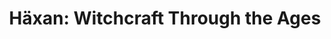 ---
layout: film
meta-title: Watch Häxan (1922) Online Free
meta-description: This old movie takes us on a journey into the history of witchcraft through the ages&#58; from its pagan roots to its confusion with hysteria in contemporary Europe.
excerpt: Fictionalized documentary showing the evolution of witchcraft, from its pagan roots to its confusion with hysteria in modern Europe.
title: Häxan&#58; Witchcraft Through the Ages
runtime: 91
genre: 
- Horror
- Documentary
- Fantasy
- Silent
silent: yes
decade: 1920s
recommended: yes
editors-rating: 4
image:  /feature-images/1922-Haxan-Witchcraft-through-the-Ages.jpg
video:  https://www.youtube.com/embed/wO7pTXQS45w?rel=0&amp;controls=0&amp;showinfo=0
synopsis: Part history lesson followed by re-enactments with actors, this film takes depicts the history of witchcraft from its earliest days through to the present day (in this case,1922 or thereabouts). The result is a documentary-like film that must be among the first to use re-enactments as a visual and narrative tool. From pagan worship to satanic rites to hysteria, the film takes you on a journey through the ages with highly effective visual sequences.
director: Benjamin Christensen
year: 1922
country: Sweden
cast:
- Benjamin Christense
- Elisabeth Christensen
- Maren Pedersen
imdb: http://www.imdb.com/title/tt0013257/?ref_=nv_sr_1

--- 